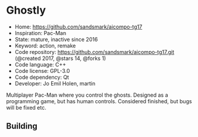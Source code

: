 # Ghostly

- Home: https://github.com/sandsmark/aicompo-tg17
- Inspiration: Pac-Man
- State: mature, inactive since 2016
- Keyword: action, remake
- Code repository: https://github.com/sandsmark/aicompo-tg17.git (@created 2017, @stars 14, @forks 1)
- Code language: C++
- Code license: GPL-3.0
- Code dependency: Qt
- Developer: Jo Emil Holen, martin

Multiplayer Pac-Man where you control the ghosts. Designed as a programming game, but has human controls. Considered finished, but bugs will be fixed etc.

## Building
